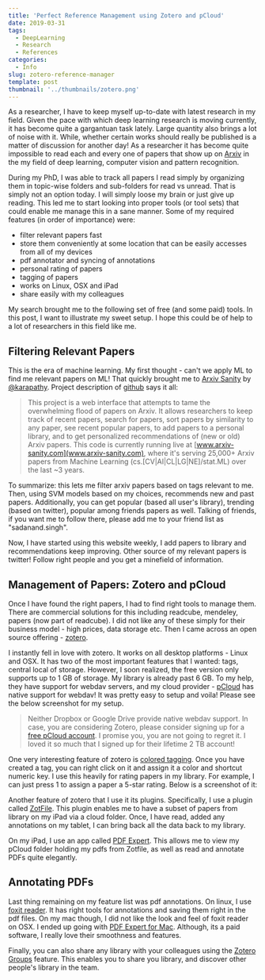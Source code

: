 ```yaml
---
title: 'Perfect Reference Management using Zotero and pCloud'
date: 2019-03-31
tags:
  - DeepLearning
  - Research
  - References
categories:
  - Info
slug: zotero-reference-manager
template: post
thumbnail: '../thumbnails/zotero.png'
---
```


As a researcher, I have to keep myself up-to-date with latest research in my field. Given the pace with which deep learning research is moving currently, it has become quite a gargantuan task lately. Large quantity also brings a lot of noise with it. While, whether certain works should really be published is a matter of discussion for another day! As a researcher it has become quite impossible to read each and every one of papers that show up on [Arxiv](https://arxiv.org/) in the my field of deep learning, computer vision and pattern recognition.

During my PhD, I was able to track all papers I read simply by organizing them in topic-wise folders and sub-folders for read vs unread. That is simply not an option today. I will simply loose my brain or just give up reading. This led me to start looking into proper tools (or tool sets) that could enable me manage this in a sane manner. Some of my required features (in order of importance) were:

- filter relevant papers fast
- store them conveniently at some location that can be easily accesses from all of my devices
- pdf annotator and syncing of annotations
- personal rating of papers
- tagging of papers
- works on Linux, OSX and iPad
- share easily with my colleagues

My search brought me to the following set of free (and some paid) tools. In this post, I want to illustrate my sweet setup. I hope this could be of help to a lot of researchers in this field like me.

## Filtering Relevant Papers

This is the era of machine learning. My first thought - can't we apply ML to find me relevant papers on ML! That quickly brought me to [Arxiv Sanity](http://www.arxiv-sanity.com/library) by [@karapathy](https://twitter.com/karpathy). Project description of [github](https://github.com/karpathy/arxiv-sanity-preserver) says it all:

> This project is a web interface that attempts to tame the overwhelming flood of papers on Arxiv. It allows researchers to keep track of recent papers, search for papers, sort papers by similarity to any paper, see recent popular papers, to add papers to a personal library, and to get personalized recommendations of (new or old) Arxiv papers. This code is currently running live at [www.arxiv-sanity.com](www.arxiv-sanity.com), where it's serving 25,000+ Arxiv papers from Machine Learning (cs.[CV|AI|CL|LG|NE]/stat.ML) over the last ~3 years.

To summarize: this lets me filter arxiv papers based on tags relevant to me. Then, using SVM models based on my choices, recommends new and past papers. Additionally, you can get popular (based all user's library), trending (based on twitter), popular among friends papers as well. Talking of friends, if you want me to follow there, please add me to your friend list as "sadanand.singh".

Now, I have started using this website weekly, I add papers to library and recommendations keep improving. Other source of my relevant papers is twitter! Follow right people and you get a minefield of information.

## Management of Papers: Zotero and pCloud

Once I have found the right papers, I had to find right tools to manage them. There are commercial solutions for this including readcube, mendeley, papers (now part of readcube). I did not like any of these simply for their business model - high prices, data storage etc. Then I came across an open source offering - [zotero](https://www.zotero.org/).

I instantly fell in love with zotero. It works on all desktop platforms - Linux and OSX. It has two of the most important features that I wanted: tags, central local of storage. However, I soon realized, the free version only supports up to 1 GB of storage. My library is already past 6 GB. To my help, they have support for webdav servers, and my cloud provider - [pCloud](https://pcloud.com) has native support for webdav! It was pretty easy to setup and voila! Please see the below screenshot for my setup.

<zoom-image src='https://res.cloudinary.com/sadanandsingh/image/upload/v1554089530/zotero-preferences_n3euc1.png'></zoom-image>

> Neither Dropbox or Google Drive provide native webdav support. In case, you are considering Zotero, please consider signing up for a [free pCloud account](https://pcloud.com). I promise you, you are not going to regret it. I loved it so much that I signed up for their lifetime 2 TB account!

One very interesting feature of zotero is [colored tagging](https://www.zotero.org/support/collections_and_tags#colored_tags). Once you have created a tag, you can right click on it and assign it a color and shortcut numeric key. I use this heavily for rating papers in my library. For example, I can just press 1 to assign a paper a 5-star rating. Below is a screenshot of it:

<zoom-image src='https://res.cloudinary.com/sadanandsingh/image/upload/v1554089529/zotero_d3qwsp.png'></zoom-image>

Another feature of zotero that I use it its plugins. Specifically, I use a plugin called [ZotFile](http://zotfile.com/). This plugin enables me to have a subset of papers from library on my iPad via a cloud folder. Once, I have read, added any annotations on my tablet, I can bring back all the data back to my library.

On my iPad, I use an app called [PDF Expert](https://itunes.apple.com/app/pdf-expert-fill-forms-annotate/id393316844?mt=8). This allows me to view my pCloud folder holding my pdfs from Zotfile, as well as read and annotate PDFs quite elegantly.

## Annotating PDFs

Last thing remaining on my feature list was pdf annotations. On linux, I use [foxit reader](https://www.foxitsoftware.com/pdf-reader/). It has right tools for annotations and saving them right in the pdf files. On my mac though, I did not like the look and feel of foxit reader on OSX. I ended up going with [PDF Expert for Mac](https://pdfexpert.com/). Although, its a paid software, I really love their smoothness and features.

Finally, you can also share any library with your colleagues using the [Zotero Groups](https://www.zotero.org/groups/) feature. This enables you to share you library, and discover other people's library in the team.
